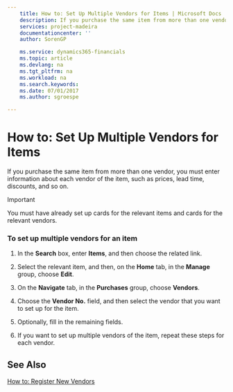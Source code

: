 ```yaml
---
    title: How to: Set Up Multiple Vendors for Items | Microsoft Docs
    description: If you purchase the same item from more than one vendor, you must enter information about each vendor of the item, such as prices, lead time, discounts, and so on.
    services: project-madeira
    documentationcenter: ''
    author: SorenGP

    ms.service: dynamics365-financials
    ms.topic: article
    ms.devlang: na
    ms.tgt_pltfrm: na
    ms.workload: na
    ms.search.keywords:
    ms.date: 07/01/2017
    ms.author: sgroespe

---
```

# How to: Set Up Multiple Vendors for Items
If you purchase the same item from more than one vendor, you must enter information about each vendor of the item, such as prices, lead time, discounts, and so on.  
  
> [!IMPORTANT]  
>  You must have already set up cards for the relevant items and cards for the relevant vendors.  
  
### To set up multiple vendors for an item  
  
1.  In the **Search** box, enter **Items**, and then choose the related link.  
  
2.  Select the relevant item, and then, on the **Home** tab, in the **Manage** group, choose **Edit**.  
  
3.  On the **Navigate** tab, in the **Purchases** group, choose **Vendors**.  
  
4.  Choose the **Vendor No.** field, and then select the vendor that you want to set up for the item.  
  
5.  Optionally, fill in the remaining fields.  
  
       
  
6.  If you want to set up multiple vendors of the item, repeat these steps for each vendor.  
  
## See Also  
 [How to: Register New Vendors](../how-to-register-new-vendors.md)